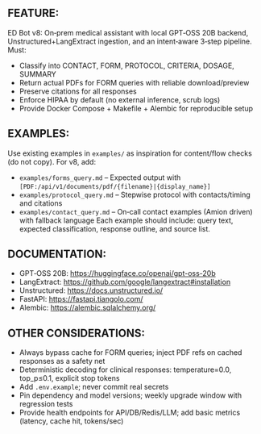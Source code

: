 ## FEATURE:
ED Bot v8: On‑prem medical assistant with local GPT‑OSS 20B backend, Unstructured+LangExtract ingestion, and an intent‑aware 3‑step pipeline. Must:
- Classify into CONTACT, FORM, PROTOCOL, CRITERIA, DOSAGE, SUMMARY
- Return actual PDFs for FORM queries with reliable download/preview
- Preserve citations for all responses
- Enforce HIPAA by default (no external inference, scrub logs)
- Provide Docker Compose + Makefile + Alembic for reproducible setup

## EXAMPLES:
Use existing examples in `examples/` as inspiration for content/flow checks (do not copy). For v8, add:
- `examples/forms_query.md` – Expected output with `[PDF:/api/v1/documents/pdf/{filename}|{display_name}]`
- `examples/protocol_query.md` – Stepwise protocol with contacts/timing and citations
- `examples/contact_query.md` – On‑call contact examples (Amion driven) with fallback language
Each example should include: query text, expected classification, response outline, and source list.

## DOCUMENTATION:
- GPT‑OSS 20B: https://huggingface.co/openai/gpt-oss-20b
- LangExtract: https://github.com/google/langextract#installation
- Unstructured: https://docs.unstructured.io/
- FastAPI: https://fastapi.tiangolo.com/
- Alembic: https://alembic.sqlalchemy.org/

## OTHER CONSIDERATIONS:
- Always bypass cache for FORM queries; inject PDF refs on cached responses as a safety net
- Deterministic decoding for clinical responses: temperature=0.0, top_p≤0.1, explicit stop tokens
- Add `.env.example`; never commit real secrets
- Pin dependency and model versions; weekly upgrade window with regression tests
- Provide health endpoints for API/DB/Redis/LLM; add basic metrics (latency, cache hit, tokens/sec) 